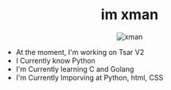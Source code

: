 <h1 align="center">im xman</h1>
<p align="center"> <img src="https://gpvc.arturio.dev/xman213" alt="xman" /> </p>
 
* At the moment, I'm working on Tsar V2
* I Currently know Python
* I'm Currently learning C and Golang
* I'm Currently Imporving at Python, html, CSS



